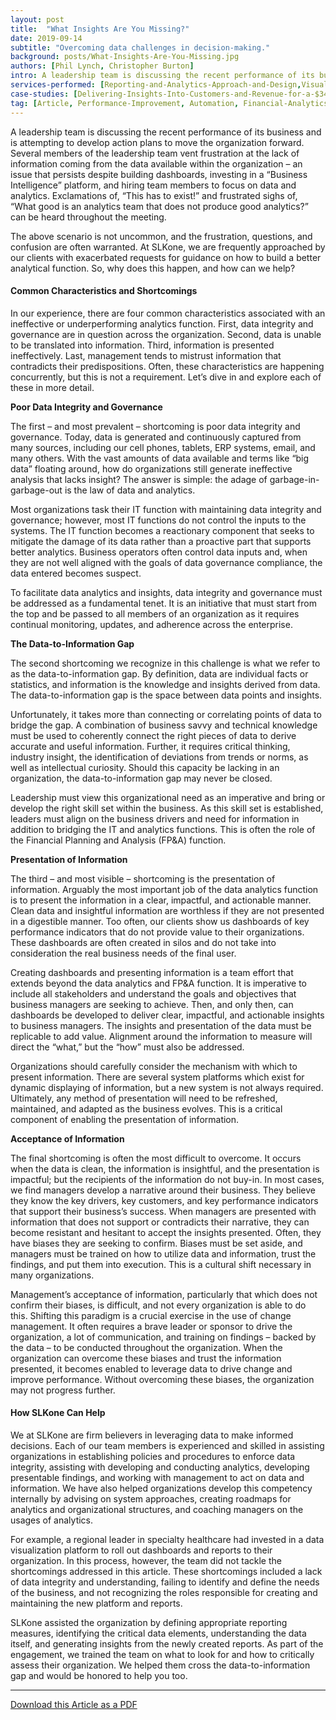 ```yaml
---
layout: post
title:  "What Insights Are You Missing?"
date: 2019-09-14
subtitle: "Overcoming data challenges in decision-making."
background: posts/What-Insights-Are-You-Missing.jpg
authors: [Phil Lynch, Christopher Burton]
intro: A leadership team is discussing the recent performance of its business and is attempting to develop action plans to move the organization forward. Several members of the leadership team vent frustration at the lack of information coming from the data available within the organization – an issue that persists despite building dashboards, investing in a “Business Intelligence” platform, and hiring team members to focus on data and analytics. Exclamations of, “This has to exist!” and frustrated sighs of, “What good is an analytics team that does not produce good analytics?” can be heard throughout the meeting. 
services-performed: [Reporting-and-Analytics-Approach-and-Design,Visualization-and-Dashboarding,Financial-Planning-and-Analysis]
case-studies: [Delivering-Insights-Into-Customers-and-Revenue-for-a-$340M-Software-As-A-Service-Company,Implementing-Adaptive-Insights-for-Streamlined-Reporting-for-a-$340M-Software-As-A-Service-Company]
tag: [Article, Performance-Improvement, Automation, Financial-Analytics]
---
```


A leadership team is discussing the recent performance of its business and is attempting to develop action plans to move the organization forward. Several members of the leadership team vent frustration at the lack of information coming from the data available within the organization – an issue that persists despite building dashboards, investing in a “Business Intelligence” platform, and hiring team members to focus on data and analytics. Exclamations of, “This has to exist!” and frustrated sighs of, “What good is an analytics team that does not produce good analytics?” can be heard throughout the meeting. 

The above scenario is not uncommon, and the frustration, questions, and confusion are often warranted.  At SLKone, we are frequently approached by our clients with exacerbated requests for guidance on how to build a better analytical function. So, why does this happen, and how can we help? 

#### Common Characteristics and Shortcomings   

In our experience, there are four common characteristics associated with an ineffective or underperforming analytics function.  First, data integrity and governance are in question across the organization. Second, data is unable to be translated into information. Third, information is presented ineffectively. Last, management tends to mistrust information that contradicts their predispositions. Often, these characteristics are happening concurrently, but this is not a requirement. Let’s dive in and explore each of these in more detail. 

**Poor Data Integrity and Governance**

The first – and most prevalent – shortcoming is poor data integrity and governance. Today, data is generated and continuously captured from many sources, including our cell phones, tablets, ERP systems, email, and many others. With the vast amounts of data available and terms like “big data” floating around, how do organizations still generate ineffective analysis that lacks insight? The answer is simple: the adage of garbage-in-garbage-out is the law of data and analytics.

Most organizations task their IT function with maintaining data integrity and governance; however, most IT functions do not control the inputs to the systems. The IT function becomes a reactionary component that seeks to mitigate the damage of its data rather than a proactive part that supports better analytics. Business operators often control data inputs and, when they are not well aligned with the goals of data governance compliance, the data entered becomes suspect. 

To facilitate data analytics and insights, data integrity and governance must be addressed as a fundamental tenet. It is an initiative that must start from the top and be passed to all members of an organization as it requires continual monitoring, updates, and adherence across the enterprise. 

**The Data-to-Information Gap**

The second shortcoming we recognize in this challenge is what we refer to as the data-to-information gap. By definition, data are individual facts or statistics, and information is the knowledge and insights derived from data. The data-to-information gap is the space between data points and insights.  

Unfortunately, it takes more than connecting or correlating points of data to bridge the gap. A combination of business savvy and technical knowledge must be used to coherently connect the right pieces of data to derive accurate and useful information. Further, it requires critical thinking, industry insight, the identification of deviations from trends or norms, as well as intellectual curiosity. Should this capacity be lacking in an organization, the data-to-information gap may never be closed. 

Leadership must view this organizational need as an imperative and bring or develop the right skill set within the business. As this skill set is established, leaders must align on the business drivers and need for information in addition to bridging the IT and analytics functions. This is often the role of the Financial Planning and Analysis (FP&A) function. 

**Presentation of Information**

The third – and most visible – shortcoming is the presentation of information. Arguably the most important job of the data analytics function is to present the information in a clear, impactful, and actionable manner. Clean data and insightful information are worthless if they are not presented in a digestible manner. Too often, our clients show us dashboards of key performance indicators that do not provide value to their organizations. These dashboards are often created in silos and do not take into consideration the real business needs of the final user.  

Creating dashboards and presenting information is a team effort that extends beyond the data analytics and FP&A function. It is imperative to include all stakeholders and understand the goals and objectives that business managers are seeking to achieve. Then, and only then, can dashboards be developed to deliver clear, impactful, and actionable insights to business managers. The insights and presentation of the data must be replicable to add value. Alignment around the information to measure will direct the “what,” but the “how” must also be addressed. 

Organizations should carefully consider the mechanism with which to present information. There are several system platforms which exist for dynamic displaying of information, but a new system is not always required. Ultimately, any method of presentation will need to be refreshed, maintained, and adapted as the business evolves. This is a critical component of enabling the presentation of information.  

**Acceptance of Information**

The final shortcoming is often the most difficult to overcome. It occurs when the data is clean, the information is insightful, and the presentation is impactful; but the recipients of the information do not buy-in. In most cases, we find managers develop a narrative around their business. They believe they know the key drivers, key customers, and key performance indicators that support their business’s success. When managers are presented with information that does not support or contradicts their narrative, they can become resistant and hesitant to accept the insights presented. Often, they have biases they are seeking to confirm. Biases must be set aside, and managers must be trained on how to utilize data and information, trust the findings, and put them into execution. This is a cultural shift necessary in many organizations.  

Management’s acceptance of information, particularly that which does not confirm their biases, is difficult, and not every organization is able to do this. Shifting this paradigm is a crucial exercise in the use of change management. It often requires a brave leader or sponsor to drive the organization, a lot of communication, and training on findings – backed by the data – to be conducted throughout the organization. When the organization can overcome these biases and trust the information presented, it becomes enabled to leverage data to drive change and improve performance. Without overcoming these biases, the organization may not progress further. 

#### How SLKone Can Help 

We at SLKone are firm believers in leveraging data to make informed decisions. Each of our team members is experienced and skilled in assisting organizations in establishing policies and procedures to enforce data integrity, assisting with developing and conducting analytics, developing presentable findings, and working with management to act on data and information. We have also helped organizations develop this competency internally by advising on system approaches, creating roadmaps for analytics and organizational structures, and coaching managers on the usages of analytics.  

For example, a regional leader in specialty healthcare had invested in a data visualization platform to roll out dashboards and reports to their organization. In this process, however, the team did not tackle the shortcomings addressed in this article. These shortcomings included a lack of data integrity and understanding, failing to identify and define the needs of the business, and not recognizing the roles responsible for creating and maintaining the new platform and reports.  

SLKone assisted the organization by defining appropriate reporting measures, identifying the critical data elements, understanding the data itself, and generating insights from the newly created reports. As part of the engagement, we trained the team on what to look for and how to critically assess their organization. We helped them cross the data-to-information gap and would be honored to help you too. 

___

<a href="https://slkone.com/files/SLKone_Article_What-Insights-Are-You-Missing_2019.pdf" class="btn-filled" target="_blank">Download this Article as a PDF</a>
